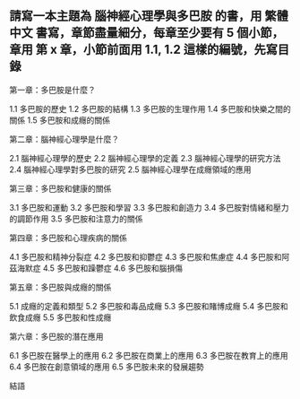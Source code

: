 ## 請寫一本主題為 腦神經心理學與多巴胺 的書，用 繁體中文 書寫，章節盡量細分，每章至少要有 5 個小節，章用 第 x 章，小節前面用 1.1, 1.2 這樣的編號，先寫目錄

第一章：多巴胺是什麼？

1.1 多巴胺的歷史
1.2 多巴胺的結構
1.3 多巴胺的生理作用
1.4 多巴胺和快樂之間的關係
1.5 多巴胺和成癮的關係

第二章：腦神經心理學是什麼？

2.1 腦神經心理學的歷史
2.2 腦神經心理學的定義
2.3 腦神經心理學的研究方法
2.4 腦神經心理學對多巴胺的研究
2.5 腦神經心理學在成癮領域的應用

第三章：多巴胺和健康的關係

3.1 多巴胺和運動
3.2 多巴胺和學習
3.3 多巴胺和創造力
3.4 多巴胺對情緒和壓力的調節作用
3.5 多巴胺和注意力的關係

第四章：多巴胺和心理疾病的關係

4.1 多巴胺和精神分裂症
4.2 多巴胺和抑鬱症
4.3 多巴胺和焦慮症
4.4 多巴胺和阿茲海默症
4.5 多巴胺和躁鬱症
4.6 多巴胺和腦損傷

第五章：多巴胺與成癮的關係

5.1 成癮的定義和類型
5.2 多巴胺和毒品成癮
5.3 多巴胺和賭博成癮
5.4 多巴胺和飲食成癮
5.5 多巴胺和性成癮

第六章：多巴胺的潛在應用

6.1 多巴胺在醫學上的應用
6.2 多巴胺在商業上的應用
6.3 多巴胺在教育上的應用
6.4 多巴胺在創意領域的應用
6.5 多巴胺未來的發展趨勢

結語